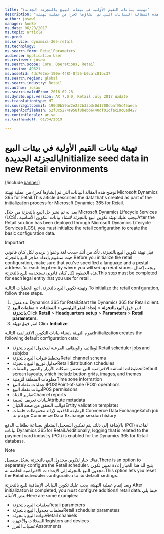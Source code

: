 ```yaml
---
title: "تهيئة بيانات القيم الأولية في بيئات البيع بالتجزئة الجديدة"
description: "توضح هذه المقالة البيانات التي تم إنشاؤها كجزء من عملية تهيئة Microsoft Dynamics 365 for Retail."
author: josaw1
manager: AnnBe
ms.date: 06/20/2017
ms.topic: article
ms.prod: 
ms.service: dynamics-365-retail
ms.technology: 
ms.search.form: RetailParameters
audience: Application User
ms.reviewer: josaw
ms.search.scope: Core, Operations, Retail
ms.custom: 49621
ms.assetid: 4dc762eb-190e-4485-8f55-b0cafc81bc37
ms.search.region: global
ms.search.industry: Retail
ms.author: josaw
ms.search.validFrom: 2016-02-28
ms.dyn365.ops.version: AX 7.0.0, Retail July 2017 update
ms.translationtype: HT
ms.sourcegitcommit: 190d0b59ad2e232b33b3c0d1700cbaf95c45aeca
ms.openlocfilehash: 52f0c52748958f0bebb6c40df01cfac10c0ed427
ms.contentlocale: ar-sa
ms.lasthandoff: 01/04/2019

---
```


# <a name="initialize-seed-data-in-new-retail-environments"></a><span data-ttu-id="2830b-103">تهيئة بيانات القيم الأولية في بيئات البيع بالتجزئة الجديدة</span><span class="sxs-lookup"><span data-stu-id="2830b-103">Initialize seed data in new Retail environments</span></span>

[!include [banner](includes/banner.md)]

<span data-ttu-id="2830b-104">توضح هذه المقالة البيانات التي تم إنشاؤها كجزء من عملية تهيئة Microsoft Dynamics 365 for Retail.</span><span class="sxs-lookup"><span data-stu-id="2830b-104">This article describes the data that's created as part of the initialization process for Microsoft Dynamics 365 for Retail.</span></span>

<span data-ttu-id="2830b-105">بعد أنه تم نشر حل البيع بالتجزئة من خلال Microsoft Dynamics Lifecycle Services ‏(LCS)، يجب عليك تهيئة تكوين البيع بالتجزئة لإنشاء بيانات التكوين الأساسية.</span><span class="sxs-lookup"><span data-stu-id="2830b-105">After the Retail solution has been deployed through Microsoft Dynamics Lifecycle Services (LCS), you must initialize the retail configuration to create the basic configuration data.</span></span>

> [!IMPORTANT]
> <span data-ttu-id="2830b-106">قبل تهيئة تكوين البيع بالتجزئة، تأكد من أنك حددت لغة وعنوان بريدي لكل كيان قانوني حيث ستقوم بإعداد متاجر البيع بالتجزئة.</span><span class="sxs-lookup"><span data-stu-id="2830b-106">Before you initialize the retail configuration, make sure that you've specified a language and a postal address for each legal entity where you will set up retail stores.</span></span> <span data-ttu-id="2830b-107">ويجب إكمال هذه الخطوة لكل كيان قانوني تستخدمه للبيع بالتجزئة.</span><span class="sxs-lookup"><span data-stu-id="2830b-107">This step must be completed for each legal entity that you use for retail.</span></span>

<span data-ttu-id="2830b-108">وتهيئة تكوين البيع بالتجزئة، اتبع الخطوات التالية.</span><span class="sxs-lookup"><span data-stu-id="2830b-108">To initialize the retail configuration, follow these steps.</span></span>

1. <span data-ttu-id="2830b-109">بدء عميل Dynamics 365 for Retail.</span><span class="sxs-lookup"><span data-stu-id="2830b-109">Start the Dynamics 365 for Retail client.</span></span>
2. <span data-ttu-id="2830b-110">انقر فوق **البيع بالتجزئة** &gt; **إعداد المقر الرئيسي** &gt; **المعلمات** &gt; **معلمات البيع بالتجزئة**.</span><span class="sxs-lookup"><span data-stu-id="2830b-110">Click **Retail** &gt; **Headquarters setup** &gt; **Parameters** &gt; **Retail parameters**.</span></span>
3. <span data-ttu-id="2830b-111">انقر فوق **تهيئة**.</span><span class="sxs-lookup"><span data-stu-id="2830b-111">Click **Initialize**.</span></span>

<span data-ttu-id="2830b-112">تقوم التهيئة بإنشاء بيانات التكوين الافتراضية التالية:</span><span class="sxs-lookup"><span data-stu-id="2830b-112">Initialization creates the following default configuration data:</span></span>

- <span data-ttu-id="2830b-113">الوظائف والوظائف الفرعية لمجدول البيع بالتجزئة</span><span class="sxs-lookup"><span data-stu-id="2830b-113">Retail scheduler jobs and subjobs</span></span>
- <span data-ttu-id="2830b-114">مخطط قنوات البيع بالتجزئة</span><span class="sxs-lookup"><span data-stu-id="2830b-114">Retail channel schema</span></span>
- <span data-ttu-id="2830b-115">جداول توزيع البيع بالتجزئة</span><span class="sxs-lookup"><span data-stu-id="2830b-115">Retail distribution schedules</span></span>
- <span data-ttu-id="2830b-116">تخطيطات الشاشة الافتراضية التي تتضمن شبكات الأزرار والصور والسمات</span><span class="sxs-lookup"><span data-stu-id="2830b-116">Default screen layouts, which include button grids, images, and themes</span></span>
- <span data-ttu-id="2830b-117">معلومات المنطقة الزمنية</span><span class="sxs-lookup"><span data-stu-id="2830b-117">Time zone information</span></span>
- <span data-ttu-id="2830b-118">عمليات نقطة البيع (POS)</span><span class="sxs-lookup"><span data-stu-id="2830b-118">Point-of-sale (POS) operations</span></span>
- <span data-ttu-id="2830b-119">أذونات نقطة البيع</span><span class="sxs-lookup"><span data-stu-id="2830b-119">POS permissions</span></span>
- <span data-ttu-id="2830b-120">تقارير القناة</span><span class="sxs-lookup"><span data-stu-id="2830b-120">Channel reports</span></span>
- <span data-ttu-id="2830b-121">بيانات تعريف السمة</span><span class="sxs-lookup"><span data-stu-id="2830b-121">Attribute metadata</span></span>
- <span data-ttu-id="2830b-122">قوالب التحقق من صحة الكيان</span><span class="sxs-lookup"><span data-stu-id="2830b-122">Entity validation templates</span></span>
- <span data-ttu-id="2830b-123">الوظيفة الدُفعية لإزالة محفوظات جلسات Commerce Data Exchange</span><span class="sxs-lookup"><span data-stu-id="2830b-123">Batch job to purge Commerce Data Exchange session history</span></span>

<span data-ttu-id="2830b-124">بالإضافة إلى ذلك، يتم تمكين التسجيل المتعلق بصناعة بطاقات الدفع (PCI) لقاعدة بيانات Dynamics 365 for Retail.</span><span class="sxs-lookup"><span data-stu-id="2830b-124">Additionally, logging that is related to the payment card industry (PCI) is enabled for the Dynamics 365 for Retail database.</span></span>

> [!NOTE]
> <span data-ttu-id="2830b-125">هناك خيار لتكوين مجدول البيع بالتجزئة بشكل منفصل.</span><span class="sxs-lookup"><span data-stu-id="2830b-125">There is an option to separately configure the Retail scheduler.</span></span> <span data-ttu-id="2830b-126">يتيح لك هذا الخيار إعادة تعيين تكوين مجدول البيع بالتجزئة إلى الإعدادات الافتراضية الخاصة به.</span><span class="sxs-lookup"><span data-stu-id="2830b-126">This option lets you reset the Retail scheduler configuration to its default settings.</span></span>

<span data-ttu-id="2830b-127">وبعد إتمام عملية التهيئة، يجب عليك تكوين البيانات الإضافية للبيع بالتجزئة.</span><span class="sxs-lookup"><span data-stu-id="2830b-127">After initialization is completed, you must configure additional retail data.</span></span> <span data-ttu-id="2830b-128">فيما يلي بعض الأمثلة:</span><span class="sxs-lookup"><span data-stu-id="2830b-128">Here are some examples:</span></span>

- <span data-ttu-id="2830b-129">معلمات البيع بالتجزئة</span><span class="sxs-lookup"><span data-stu-id="2830b-129">Retail parameters</span></span>
- <span data-ttu-id="2830b-130">معلمات مجدول البيع بالتجزئة</span><span class="sxs-lookup"><span data-stu-id="2830b-130">Retail scheduler parameters</span></span>
- <span data-ttu-id="2830b-131">قنوات البيع بالتجزئة</span><span class="sxs-lookup"><span data-stu-id="2830b-131">Retail channels</span></span>
- <span data-ttu-id="2830b-132">السجلات والأجهزة</span><span class="sxs-lookup"><span data-stu-id="2830b-132">Registers and devices</span></span>
- <span data-ttu-id="2830b-133">عمليات الفرز</span><span class="sxs-lookup"><span data-stu-id="2830b-133">Assortments</span></span>

